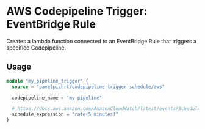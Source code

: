 # AWS Codepipeline Trigger: EventBridge Rule

Creates a lambda function connected to an EventBridge Rule that triggers a specified Codepipeline.

## Usage

```terraform
module "my_pipeline_trigger" {
  source = "pavelpichrt/codepipeline-trigger-schedule/aws"

  codepipeline_name = "my-pipeline"

  # https://docs.aws.amazon.com/AmazonCloudWatch/latest/events/ScheduledEvents.html
  schedule_expression = "rate(5 minutes)"
}
```
